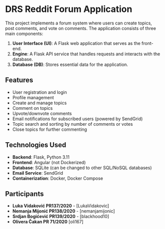 # DRS Reddit Forum Application

This project implements a forum system where users can create topics, post comments, and vote on comments. The application consists of three main components:

1. **User Interface (UI)**: A Flask web application that serves as the front-end.
2. **Engine**: A Flask API service that handles requests and interacts with the database.
3. **Database (DB)**: Stores essential data for the application.

## Features

- User registration and login
- Profile management
- Create and manage topics
- Comment on topics
- Upvote/downvote comments
- Email notifications for subscribed users (powered by SendGrid)
- Topic search and sorting by number of comments or votes
- Close topics for further commenting

## Technologies Used

- **Backend**: Flask, Python 3.11
- **Frontend**: Angular (not Dockerized)
- **Database**: SQLite (can be changed to other SQL/NoSQL databases)
- **Email Service**: SendGrid
- **Containerization**: Docker, Docker Compose

## Participants

- **Luka Vidaković PR137/2020** - [LukaVidakovic]
- **Nemanja Mijonić PR138/2020** - [nemanjamijonic]
- **Srdjan Bogićević PR139/2020** - [blackhood10]
- **Olivera Čakan PR 71/2020** [oli167]
